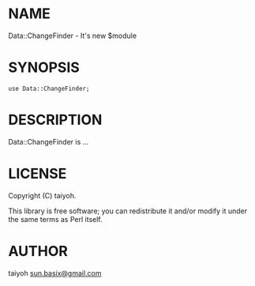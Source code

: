 # NAME

Data::ChangeFinder - It's new $module

# SYNOPSIS

    use Data::ChangeFinder;

# DESCRIPTION

Data::ChangeFinder is ...

# LICENSE

Copyright (C) taiyoh.

This library is free software; you can redistribute it and/or modify
it under the same terms as Perl itself.

# AUTHOR

taiyoh <sun.basix@gmail.com>
